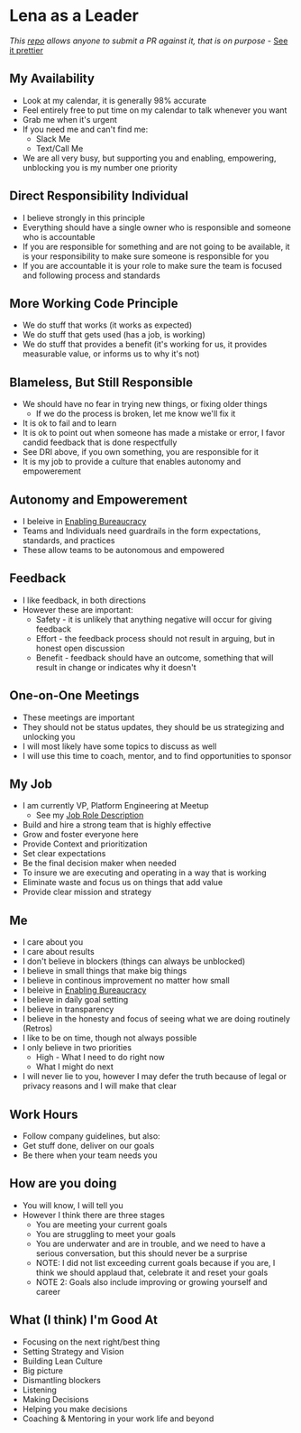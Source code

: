 # Lena as a Leader
*This [repo](https://github.com/LenaAnneKrug/lena-as-a-leader) allows anyone to submit a PR against it, that is on purpose* - [See it prettier](https://bit.ly/lenaannekrug-as-a-leader)

## My Availability
* Look at my calendar, it is generally 98% accurate
* Feel entirely free to put time on my calendar to talk whenever you want
* Grab me when it's urgent
* If you need me and can't find me:
	* Slack Me
	* Text/Call Me
* We are all very busy, but supporting you and enabling, empowering, unblocking you is my number one priority

## Direct Responsibility Individual
* I believe strongly in this principle
* Everything should have a single owner who is responsible and someone who is accountable
* If you are responsible for something and are not going to be available, it is your responsibility to make sure someone is responsible 
for you
* If you are accountable it is your role to make sure the team is focused and following process and standards

## More Working Code Principle
* We do stuff that works (it works as expected)
* We do stuff that gets used (has a job, is working)
* We do stuff that provides a benefit (it's working for us, it provides measurable value, or informs us to why it's not)

## Blameless, But Still Responsible
* We should have no fear in trying new things, or fixing older things
	* If we do the process is broken, let me know we'll fix it
* It is ok to fail and to learn
* It is ok to point out when someone has made a mistake or error, I favor candid feedback that is done respectfully
* See DRI above, if you own something, you are responsible for it
* It is my job to provide a culture that enables autonomy and empowerement

## Autonomy and Empowerement
* I beleive in [Enabling Bureaucracy](https://www.solutionsiq.com/resource/blog-post/enabling-bureaucracy/)
* Teams and Individuals need guardrails in the form expectations, standards, and practices
* These allow teams to be autonomous and empowered

## Feedback
* I like feedback, in both directions
* However these are important:
	* Safety - it is unlikely that anything negative will occur for giving feedback
	* Effort - the feedback process should not result in arguing, but in honest open discussion
	* Benefit - feedback should have an outcome, something that will result in change or indicates why it doesn't

## One-on-One Meetings
* These meetings are important
* They should not be status updates, they should be us strategizing and unlocking you
* I will most likely have some topics to discuss as well
* I will use this time to coach, mentor, and to find opportunities to sponsor

## My Job
* I am currently VP, Platform Engineering at Meetup
	* See my [Job Role Description](https://github.com/meetup/engineering-roles/blob/master/managers/vp_platform_engineering.md)
* Build and hire a strong team that is highly effective
* Grow and foster everyone here
* Provide Context and prioritization
* Set clear expectations
* Be the final decision maker when needed
* To insure we are executing and operating in a way that is working
* Eliminate waste and focus us on things that add value
* Provide clear mission and strategy

## Me
* I care about you
* I care about results
* I don't believe in blockers (things can always be unblocked)
* I believe in small things that make big things
* I believe in continous improvement no matter how small
* I beleive in [Enabling Bureaucracy](https://www.solutionsiq.com/resource/blog-post/enabling-bureaucracy/)
* I believe in daily goal setting
* I believe in transparency
* I believe in the honesty and focus of seeing what we are doing routinely (Retros)
* I like to be on time, though not always possible
* I only believe in two priorities
	* High - What I need to do right now
	* What I might do next
* I will never lie to you, however I may defer the truth because of legal or privacy reasons and I will make that clear

## Work Hours
* Follow company guidelines, but also:
* Get stuff done, deliver on our goals
* Be there when your team needs you

## How are you doing
* You will know, I will tell you
* However I think there are three stages
	* You are meeting your current goals
	* You are struggling to meet your goals
	* You are underwater and are in trouble, and we need to have a serious conversation, but this should never be a surprise
	* NOTE: I did not list exceeding current goals because if you are, I think we should applaud that, celebrate it and reset your goals
	* NOTE 2: Goals also include improving or growing yourself and career

## What (I think) I'm Good At
* Focusing on the next right/best thing
* Setting Strategy and Vision
* Building Lean Culture
* Big picture
* Dismantling blockers
* Listening
* Making Decisions
* Helping you make decisions
* Coaching & Mentoring in your work life and beyond
